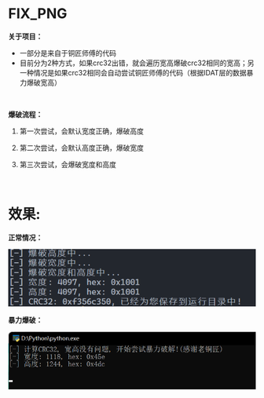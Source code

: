 # FIX_PNG

**关于项目：**

- 一部分是来自于铜匠师傅的代码
- 目前分为2种方式，如果crc32出错，就会遍历宽高爆破crc32相同的宽高；另一种情况是如果crc32相同会自动尝试铜匠师傅的代码（根据IDAT层的数据暴力爆破宽高）

<br>

**爆破流程：**

1. 第一次尝试，会默认宽度正确，爆破高度

2. 第二次尝试，会默认高度正确，爆破宽度
3. 第三次尝试，会爆破宽度和高度

<br>

# 效果:

**正常情况：**

<img src="./images/image1.png">

**暴力爆破：**

<img src="./images/image2.png">